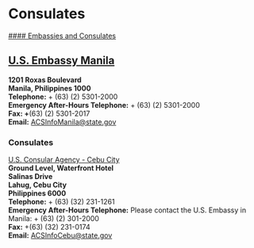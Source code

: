 # Consulates

[#### Embassies and Consulates](javascript:void(0); "Embassies and Consulates")

## [U.S. Embassy Manila](https://ph.usembassy.gov/)

**1201 Roxas Boulevard  
Manila, Philippines 1000  
Telephone:** + (63) (2) 5301-2000  
**Emergency After-Hours Telephone:** + (63) (2) 5301-2000   
**Fax: +**(63) (2) 5301-2017  
**Email:** [ACSInfoManila@state.gov](mailto:acsinfomanila@state.gov)

### Consulates

[U.S. Consular Agency - Cebu City](https://ph.usembassy.gov/us-consular-agency-cebu/)  
**Ground Level, Waterfront Hotel  
Salinas Drive  
Lahug, Cebu City  
Philippines 6000  
Telephone:** + (63) (32) 231-1261  
**Emergency After-Hours Telephone:** Please contact the U.S. Embassy in Manila: + (63) (2) 301-2000   
**Fax:** +(63) (32) 231-0174  
**Email:** [ACSInfoCebu@state.gov](mailto:ACSInfoCebu@state.gov)